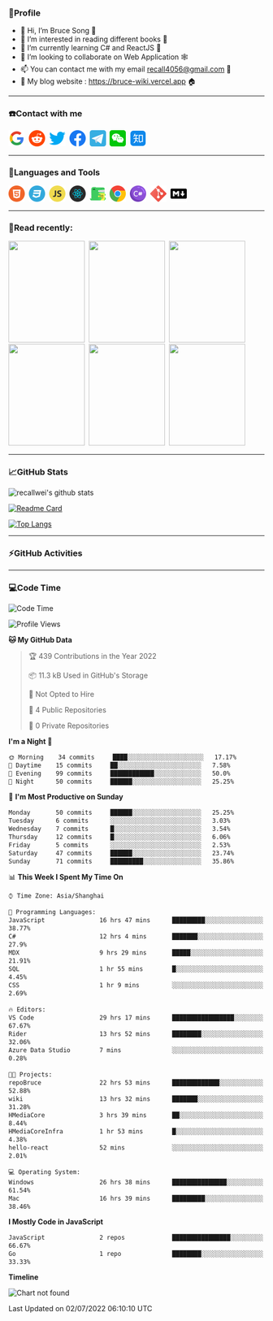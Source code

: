 ### 🦁️Profile

- 👋 Hi, I’m Bruce Song 🦁️
- 👀 I’m interested in reading different books 📖
- 🌱 I’m currently learning C# and ReactJS 🚀
- 💞️ I’m looking to collaborate on Web Application 🕸️
- 📫 You can contact me with my email recall4056@gmail.com 📮
- 📖 My blog website : https://bruce-wiki.vercel.app 🏠

---

### ☎️Contact with me

<img height="32" width="32" src="/img/google.png"/>&nbsp;
<img height="32" width="32" src="/img/reddit.png"/>&nbsp;
<img height="32" width="32" src="/img/twitter.png"/>&nbsp;
<img height="32" width="32" src="/img/facebook.png"/>&nbsp;
<a href="https://t.me/recallwei" target="_blank" rel="noreferrer noopener"><img height="32" width="32" src="/img/telegram.png"/></a>&nbsp;
<img height="32" width="32" src="/img/wechat.png"/>&nbsp;
<img height="32" width="32" src="/img/zhihu.png"/>&nbsp;

---

### 🚀Languages and Tools

<a href="https://bruce-wiki.vercel.app/docs/html" target="_blank" rel="noreferrer noopener"><img height="32" width="32" src="/img/html.png"/></a>&nbsp;
<a href="https://bruce-wiki.vercel.app/docs/css" target="_blank" rel="noreferrer noopener"><img height="32" width="32" src="/img/css.png"/></a>&nbsp;
<a href="https://bruce-wiki.vercel.app/docs/javascript" target="_blank" rel="noreferrer noopener"><img height="32" width="32" src="/img/javascript.png"/></a>&nbsp;
<a href="https://bruce-wiki.vercel.app/docs/react" target="_blank" rel="noreferrer noopener"><img height="32" width="32" src="/img/react.png"/></a>&nbsp;
<a href="https://bruce-wiki.vercel.app/docs/docusaurus" target="_blank" rel="noreferrer noopener"><img height="32" width="32" src="/img/docusaurus.png"/></a>&nbsp;
<img height="32" width="32" src="/img/chrome.png"/>&nbsp;
<a href="https://bruce-wiki.vercel.app/docs/csharp" target="_blank" rel="noreferrer noopener"><img height="32" width="32" src="/img/csharp.png"/></a>&nbsp;
<img height="32" width="32" src="/img/git.png"/>&nbsp;
<a href="https://bruce-wiki.vercel.app/docs/markdown" target="_blank" rel="noreferrer noopener"><img height="32" width="32" src="/img/markdown.png"/></a>&nbsp;

---

### 📖Read recently:

<img height="200" width="150" src="https://img9.doubanio.com/view/subject/s/public/s27283822.jpg"/>&nbsp;
<img height="200" width="150" src="https://img9.doubanio.com/view/subject/l/public/s33524212.jpg"/>&nbsp;
<img height="200" width="150" src="https://img9.doubanio.com/view/subject/m/public/s33460221.jpg"/>&nbsp;
<img height="200" width="150" src="https://img3.doubanio.com/view/subject/l/public/s8958650.jpg"/>&nbsp;
<img height="200" width="150" src="https://img9.doubanio.com/view/subject/l/public/s33703494.jpg"/>&nbsp;
<img height="200" width="150" src="https://img3.doubanio.com/view/subject/l/public/s29820180.jpg"/>&nbsp;

---

### 📈GitHub Stats

![recallwei's github stats](https://github-readme-stats.vercel.app/api?username=recallwei&show_icons=true&theme=dracula&count_private=true&include_all_commits)

<!---
repository 卡片
--->

[![Readme Card](https://github-readme-stats.vercel.app/api/pin/?username=recallwei&repo=recallwei&theme=dracula)](https://github.com/recallwei/daily)

<!---
repository 常用语言 layout=compact（紧凑布局）
--->

[![Top Langs](https://github-readme-stats.vercel.app/api/top-langs/?username=recallwei&layout=compact&theme=dracula)](https://github.com/recallwei/daily)

---

### ⚡️GitHub Activities

<!--START_SECTION:activity-->

<!--END_SECTION:activity-->

---

### 💻Code Time

<!--START_SECTION:waka-->
![Code Time](http://img.shields.io/badge/Code%20Time-0%20secs-blue)

![Profile Views](http://img.shields.io/badge/Profile%20Views-21-blue)

**🐱 My GitHub Data** 

> 🏆 439 Contributions in the Year 2022
 > 
> 📦 11.3 kB Used in GitHub's Storage 
 > 
> 🚫 Not Opted to Hire
 > 
> 📜 4 Public Repositories 
 > 
> 🔑 0 Private Repositories  
 > 
**I'm a Night 🦉** 

```text
🌞 Morning    34 commits     ████░░░░░░░░░░░░░░░░░░░░░   17.17% 
🌆 Daytime    15 commits     ██░░░░░░░░░░░░░░░░░░░░░░░   7.58% 
🌃 Evening    99 commits     ████████████░░░░░░░░░░░░░   50.0% 
🌙 Night      50 commits     ██████░░░░░░░░░░░░░░░░░░░   25.25%

```
📅 **I'm Most Productive on Sunday** 

```text
Monday       50 commits     ██████░░░░░░░░░░░░░░░░░░░   25.25% 
Tuesday      6 commits      ░░░░░░░░░░░░░░░░░░░░░░░░░   3.03% 
Wednesday    7 commits      █░░░░░░░░░░░░░░░░░░░░░░░░   3.54% 
Thursday     12 commits     █░░░░░░░░░░░░░░░░░░░░░░░░   6.06% 
Friday       5 commits      ░░░░░░░░░░░░░░░░░░░░░░░░░   2.53% 
Saturday     47 commits     ██████░░░░░░░░░░░░░░░░░░░   23.74% 
Sunday       71 commits     █████████░░░░░░░░░░░░░░░░   35.86%

```


📊 **This Week I Spent My Time On** 

```text
⌚︎ Time Zone: Asia/Shanghai

💬 Programming Languages: 
JavaScript               16 hrs 47 mins      █████████░░░░░░░░░░░░░░░░   38.77% 
C#                       12 hrs 4 mins       ███████░░░░░░░░░░░░░░░░░░   27.9% 
MDX                      9 hrs 29 mins       █████░░░░░░░░░░░░░░░░░░░░   21.91% 
SQL                      1 hr 55 mins        █░░░░░░░░░░░░░░░░░░░░░░░░   4.45% 
CSS                      1 hr 9 mins         ░░░░░░░░░░░░░░░░░░░░░░░░░   2.69%

🔥 Editors: 
VS Code                  29 hrs 17 mins      █████████████████░░░░░░░░   67.67% 
Rider                    13 hrs 52 mins      ████████░░░░░░░░░░░░░░░░░   32.06% 
Azure Data Studio        7 mins              ░░░░░░░░░░░░░░░░░░░░░░░░░   0.28%

🐱‍💻 Projects: 
repoBruce                22 hrs 53 mins      █████████████░░░░░░░░░░░░   52.88% 
wiki                     13 hrs 32 mins      ███████░░░░░░░░░░░░░░░░░░   31.28% 
HMediaCore               3 hrs 39 mins       ██░░░░░░░░░░░░░░░░░░░░░░░   8.44% 
HMediaCoreInfra          1 hr 53 mins        █░░░░░░░░░░░░░░░░░░░░░░░░   4.38% 
hello-react              52 mins             ░░░░░░░░░░░░░░░░░░░░░░░░░   2.01%

💻 Operating System: 
Windows                  26 hrs 38 mins      ███████████████░░░░░░░░░░   61.54% 
Mac                      16 hrs 39 mins      █████████░░░░░░░░░░░░░░░░   38.46%

```

**I Mostly Code in JavaScript** 

```text
JavaScript               2 repos             ████████████████░░░░░░░░░   66.67% 
Go                       1 repo              ████████░░░░░░░░░░░░░░░░░   33.33%

```


**Timeline**

![Chart not found](https://raw.githubusercontent.com/recallwei/recallwei/main/charts/bar_graph.png) 


 Last Updated on 02/07/2022 06:10:10 UTC
<!--END_SECTION:waka-->
<!---
recallwei/recallwei is a ✨ special ✨ repository because its `README.md` (this file) appears on your GitHub profile.
You can click the Preview link to take a look at your changes.
--->
